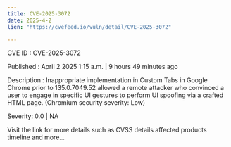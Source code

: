 ```yaml
---
title: CVE-2025-3072
date: 2025-4-2
lien: "https://cvefeed.io/vuln/detail/CVE-2025-3072"

---
```


CVE ID : CVE-2025-3072

Published :  April 2
2025
1:15 a.m. | 9 hours
49 minutes ago

Description : Inappropriate implementation in Custom Tabs in Google Chrome prior to 135.0.7049.52 allowed a remote attacker who convinced a user to engage in specific UI gestures to perform UI spoofing via a crafted HTML page. (Chromium security severity: Low)

Severity: 0.0 | NA

Visit the link for more details
such as CVSS details
affected products
timeline
and more...
